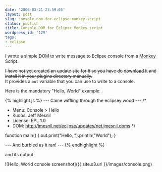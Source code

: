 ```yaml
---
date: '2006-03-21 23:59:06'
layout: post
slug: console-dom-for-eclipse-monkey-script
status: publish
title: Console DOM for Eclipse Monkey script
wordpress_id: '129'
tags:
- eclipse
---
```


I wrote a simple DOM to write message to Eclipse console from a [Monkey](http://eclipse.org/dash/) Script.

<strike>I have not yet created an update site for it so you have do [download it](/downloads/net.jmesnil.doms_0.0.1.jar) and install it in your plugins directory manually.</strike>  
It provides a `out` variable that you can use to write to a console.

Here is the mandatory "Hello, World" example:

{% highlight js %}
--- Came wiffling through the eclipsey wood ---
/*
 * Menu: Console > Hello
 * Kudos: Jeff Mesnil
 * License: EPL 1.0
 * DOM: http://jmesnil.net/eclipse/updates/net.jmesnil.doms 
 */

function main() {
  out.print("Hello, ").println("World");
 }

--- And burbled as it ran! ---
{% endhighlight %}

and its output

![Hello, World console screenshot]({{ site.s3.url }}/images/console.png)
